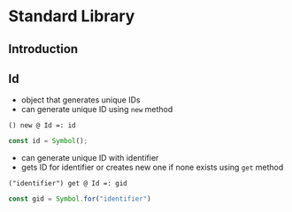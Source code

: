 # Standard Library



## Introduction



## Id

- object that generates unique IDs
- can generate unique ID using `new` method

```
() new @ Id =: id
```

```js
const id = Symbol();
```

- can generate unique ID with identifier
- gets ID for identifier or creates new one if none exists using `get` method

```
("identifier") get @ Id =: gid
```

```js
const gid = Symbol.for("identifier")
```
